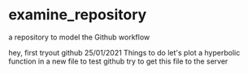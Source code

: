 # examine_repository
a repository to model the Github workflow

hey, first tryout github 25/01/2021
 Things to do
let's plot a hyperbolic function in a new file to test github
try to get this file to the server
